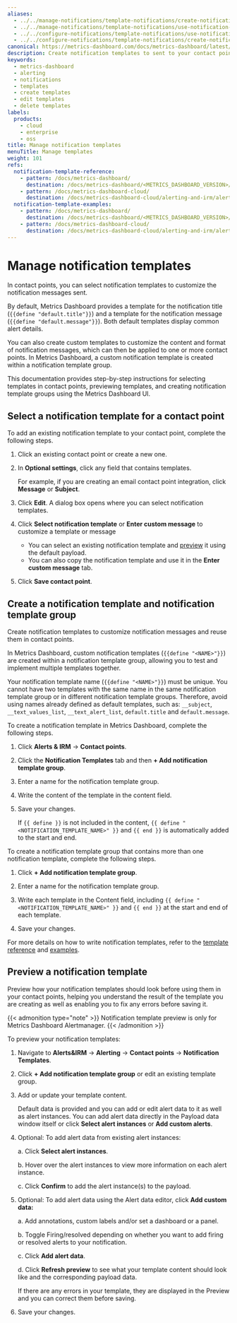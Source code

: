 ```yaml
---
aliases:
  - ../../manage-notifications/template-notifications/create-notification-templates/ # /docs/metrics-dashboard/<METRICS_DASHBOARD_VERSION>/alerting/manage-notifications/template-notifications/create-notification-templates/
  - ../../manage-notifications/template-notifications/use-notification-templates/ # /docs/metrics-dashboard/<METRICS_DASHBOARD_VERSION>/alerting/manage-notifications/template-notifications/use-notification-templates/
  - ../../configure-notifications/template-notifications/use-notification-templates/ # /docs/metrics-dashboard/<METRICS_DASHBOARD_VERSION>/alerting/manage-notifications/template-notifications/use-notification-templates/
  - ../../configure-notifications/template-notifications/create-notification-templates/ # /docs/metrics-dashboard/<METRICS_DASHBOARD_VERSION>/alerting/manage-notifications/template-notifications/create-notification-templates/
canonical: https://metrics-dashboard.com/docs/metrics-dashboard/latest/alerting/configure-notifications/template-notifications/manage-notification-templates/
description: Create notification templates to sent to your contact points
keywords:
  - metrics-dashboard
  - alerting
  - notifications
  - templates
  - create templates
  - edit templates
  - delete templates
labels:
  products:
    - cloud
    - enterprise
    - oss
title: Manage notification templates
menuTitle: Manage templates
weight: 101
refs:
  notification-template-reference:
    - pattern: /docs/metrics-dashboard/
      destination: /docs/metrics-dashboard/<METRICS_DASHBOARD_VERSION>/alerting/configure-notifications/template-notifications/reference/
    - pattern: /docs/metrics-dashboard-cloud/
      destination: /docs/metrics-dashboard-cloud/alerting-and-irm/alerting/configure-notifications/template-notifications/reference/
  notification-template-examples:
    - pattern: /docs/metrics-dashboard/
      destination: /docs/metrics-dashboard/<METRICS_DASHBOARD_VERSION>/alerting/configure-notifications/template-notifications/examples/
    - pattern: /docs/metrics-dashboard-cloud/
      destination: /docs/metrics-dashboard-cloud/alerting-and-irm/alerting/configure-notifications/template-notifications/examples/
---
```


# Manage notification templates

In contact points, you can select notification templates to customize the notification messages sent.

By default, Metrics Dashboard provides a template for the notification title (`{{define "default.title"}}`) and a template for the notification message (`{{define "default.message"}}`). Both default templates display common alert details.

You can also create custom templates to customize the content and format of notification messages, which can then be applied to one or more contact points. In Metrics Dashboard, a custom notification template is created within a notification template group.

This documentation provides step-by-step instructions for selecting templates in contact points, previewing templates, and creating notification template groups using the Metrics Dashboard UI.

## Select a notification template for a contact point

To add an existing notification template to your contact point, complete the following steps.

1. Click an existing contact point or create a new one.
1. In **Optional settings**, click any field that contains templates.

   For example, if you are creating an email contact point integration, click **Message** or **Subject**.

1. Click **Edit**.
   A dialog box opens where you can select notification templates.
1. Click **Select notification template** or **Enter custom message** to customize a template or message
   - You can select an existing notification template and [preview](#preview-a-notification-template) it using the default payload.
   - You can also copy the notification template and use it in the **Enter custom message** tab.

1. Click **Save contact point**.

## Create a notification template and notification template group

Create notification templates to customize notification messages and reuse them in contact points.

In Metrics Dashboard, custom notification templates (`{{define "<NAME>"}}`) are created within a notification template group, allowing you to test and implement multiple templates together.

Your notification template name (`{{define "<NAME>"}}`) must be unique. You cannot have two templates with the same name in the same notification template group or in different notification template groups. Therefore, avoid using names already defined as default templates, such as: `__subject`, `__text_values_list`, `__text_alert_list`, `default.title` and `default.message`.

To create a notification template in Metrics Dashboard, complete the following steps.

1. Click **Alerts & IRM** -> **Contact points**.
1. Click the **Notification Templates** tab and then **+ Add notification template group**.

1. Enter a name for the notification template group.

1. Write the content of the template in the content field.

1. Save your changes.

   If `{{ define }}` is not included in the content, `{{ define "<NOTIFICATION_TEMPLATE_NAME>" }}` and `{{ end }}` is automatically added to the start and end.

To create a notification template group that contains more than one notification template, complete the following steps.

1. Click **+ Add notification template group**.

1. Enter a name for the notification template group.

1. Write each template in the Content field, including `{{ define "<NOTIFICATION_TEMPLATE_NAME>" }}` and `{{ end }}` at the start and end of each template.

1. Save your changes.

For more details on how to write notification templates, refer to the [template reference](ref:notification-template-reference) and [examples](ref:notification-template-examples).

## Preview a notification template

Preview how your notification templates should look before using them in your contact points, helping you understand the result of the template you are creating as well as enabling you to fix any errors before saving it.

{{< admonition type="note" >}}
Notification template preview is only for Metrics Dashboard Alertmanager.
{{< /admonition >}}

To preview your notification templates:

1. Navigate to **Alerts&IRM** -> **Alerting** -> **Contact points** -> **Notification Templates**.
1. Click **+ Add notification template group** or edit an existing template group.
1. Add or update your template content.

   Default data is provided and you can add or edit alert data to it as well as alert instances. You can add alert data directly in the Payload data window itself or click **Select alert instances** or **Add custom alerts**.

1. Optional: To add alert data from existing alert instances:

   a. Click **Select alert instances**.

   b. Hover over the alert instances to view more information on each alert instance.

   c. Click **Confirm** to add the alert instance(s) to the payload.

1. Optional: To add alert data using the Alert data editor, click **Add custom data:**

   a. Add annotations, custom labels and/or set a dashboard or a panel.

   b. Toggle Firing/resolved depending on whether you want to add firing or resolved alerts to your notification.

   c. Click **Add alert data**.

   d. Click **Refresh preview** to see what your template content should look like and the corresponding payload data.

   If there are any errors in your template, they are displayed in the Preview and you can correct them before saving.

1. Save your changes.
